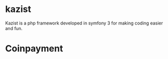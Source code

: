 kazist
=============

Kazist is a php framework developed in symfony 3 for making coding easier and fun.


# Coinpayment
